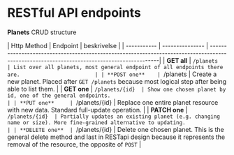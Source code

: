 # RESTful API endpoints
**Planets** CRUD structure

| Http Method | Endpoint        | beskrivelse
|
| ----------- | --------------- | ------------------------------------------------------------------------------------------------------------------------------------------|
| **GET all**     | `/planets       | List over all planets, most general endpoint of all endpoints there are.                        |
| **POST one**    | `/planets       | Create a new planet. Placed after `GET /planets` because most logical step after being able to list them.                                                          |
| **GET one**     | `/planets/{id}  | Show one chosen planet by id, one of the general endpoints.                                       |
| **PUT one**     | `/planets/{id}  | Replace one entire planet resource with new data. Standard full-update operation.             |
| **PATCH one**   | `/planets/{id}  | Partially updates an existing planet (e.g. changing name or size). More fine-grained alternative to updating.                                                           |
| **DELETE one**  | `/planets/{id}  | Delete one chosen planet. This is the general delete method and last in RESTapi design because it represents the removal of the resource, the opposite of `POST`      |
